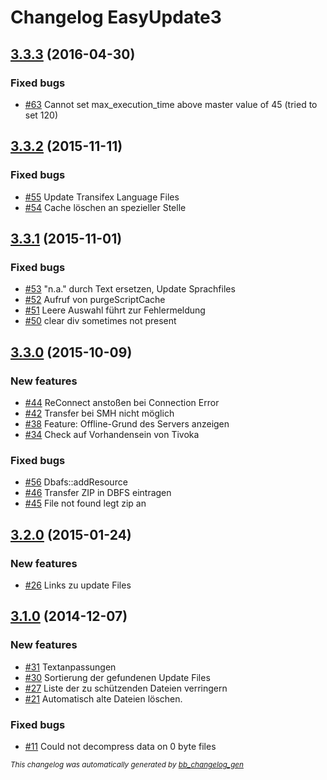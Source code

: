# Changelog EasyUpdate3

## [3.3.3](https://github.com/BugBuster1701/privat-easyupdate3/issues?q=milestone%3A%223.3.3%22+is%3Aclosed) (2016-04-30)

### Fixed bugs

- [\#63](https://github.com/BugBuster1701/privat-easyupdate3/issues/63) Cannot set max_execution_time above master value of 45 (tried to set 120)

## [3.3.2](https://github.com/BugBuster1701/privat-easyupdate3/issues?q=milestone%3A%223.3.2%22+is%3Aclosed) (2015-11-11)

### Fixed bugs

- [\#55](https://github.com/BugBuster1701/privat-easyupdate3/issues/55) Update Transifex Language Files
- [\#54](https://github.com/BugBuster1701/privat-easyupdate3/issues/54) Cache löschen an spezieller Stelle

## [3.3.1](https://github.com/BugBuster1701/privat-easyupdate3/issues?q=milestone%3A%223.3.1%22+is%3Aclosed) (2015-11-01)

### Fixed bugs

- [\#53](https://github.com/BugBuster1701/privat-easyupdate3/issues/53) "n.a." durch Text ersetzen, Update Sprachfiles
- [\#52](https://github.com/BugBuster1701/privat-easyupdate3/issues/52) Aufruf von purgeScriptCache
- [\#51](https://github.com/BugBuster1701/privat-easyupdate3/issues/51) Leere Auswahl führt zur Fehlermeldung
- [\#50](https://github.com/BugBuster1701/privat-easyupdate3/issues/50) clear div sometimes not present

## [3.3.0](https://github.com/BugBuster1701/privat-easyupdate3/issues?q=milestone%3A%223.3.0%22+is%3Aclosed) (2015-10-09)

### New features

- [\#44](https://github.com/BugBuster1701/privat-easyupdate3/issues/44) ReConnect anstoßen bei Connection Error
- [\#42](https://github.com/BugBuster1701/privat-easyupdate3/issues/42) Transfer  bei SMH nicht möglich
- [\#38](https://github.com/BugBuster1701/privat-easyupdate3/issues/38) Feature: Offline-Grund des Servers anzeigen
- [\#34](https://github.com/BugBuster1701/privat-easyupdate3/issues/34) Check auf Vorhandensein von Tivoka

### Fixed bugs

- [\#56](https://github.com/BugBuster1701/privat-easyupdate3/issues/56) Dbafs::addResource
- [\#46](https://github.com/BugBuster1701/privat-easyupdate3/issues/46) Transfer ZIP in DBFS eintragen
- [\#45](https://github.com/BugBuster1701/privat-easyupdate3/issues/45) File not found legt zip an

## [3.2.0](https://github.com/BugBuster1701/privat-easyupdate3/issues?q=milestone%3A%223.2.0%22+is%3Aclosed) (2015-01-24)

### New features

- [\#26](https://github.com/BugBuster1701/privat-easyupdate3/issues/26) Links zu update Files

## [3.1.0](https://github.com/BugBuster1701/privat-easyupdate3/issues?q=milestone%3A%223.1.0%22+is%3Aclosed) (2014-12-07)

### New features

- [\#31](https://github.com/BugBuster1701/privat-easyupdate3/issues/31) Textanpassungen
- [\#30](https://github.com/BugBuster1701/privat-easyupdate3/issues/30) Sortierung der gefundenen Update Files
- [\#27](https://github.com/BugBuster1701/privat-easyupdate3/issues/27) Liste der zu schützenden Dateien verringern
- [\#21](https://github.com/BugBuster1701/privat-easyupdate3/issues/21) Automatisch alte Dateien löschen.

### Fixed bugs

- [\#11](https://github.com/BugBuster1701/privat-easyupdate3/issues/11) Could not decompress data on 0 byte files



<sub>*This changelog was automatically generated by [bb_changelog_gen](https://github.com/BugBuster1701/bb_changelog_gen)*</sub>
